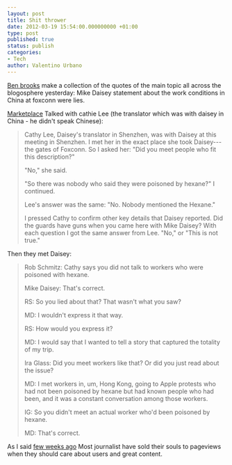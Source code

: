 ```yaml
---
layout: post
title: Shit thrower
date: 2012-03-19 15:54:00.000000000 +01:00
type: post
published: true
status: publish
categories:
- Tech
author: Valentino Urbano 
---
```


[Ben brooks][0] make a collection of the quotes of the main topic all across the blogosphere yesterday: Mike Daisey statement about the work conditions in China at foxconn were lies.

  
[Marketplace][1] Talked with cathie Lee (the translator which was with daisey in China - he didn't speak Chinese):

> Cathy Lee, Daisey's translator in Shenzhen, was with Daisey at this meeting in Shenzhen. I met her in the exact place she took Daisey---the gates of Foxconn. So I asked her: "Did you meet people who fit this description?"
> 
> "No," she said.
> 
> "So there was nobody who said they were poisoned by hexane?" I continued.
> 
> Lee's answer was the same: "No. Nobody mentioned the Hexane."
> 
> I pressed Cathy to confirm other key details that Daisey reported. Did the guards have guns when you came here with Mike Daisey? With each question I got the same answer from Lee. "No," or "This is not true."

Then they met Daisey:

> Rob Schmitz: Cathy says you did not talk to workers who were poisoned with hexane.
> 
> Mike Daisey: That's correct.
> 
> RS: So you lied about that? That wasn't what you saw?
> 
> MD: I wouldn't express it that way.
> 
> RS: How would you express it?
> 
> MD: I would say that I wanted to tell a story that captured the totality of my trip.
> 
> Ira Glass: Did you meet workers like that? Or did you just read about the issue?
> 
> MD: I met workers in, um, Hong Kong, going to Apple protests who had not been poisoned by hexane but had known people who had been, and it was a constant conversation among those workers.
> 
> IG: So you didn't meet an actual worker who'd been poisoned by hexane.
> 
> MD: That's correct.

As I said [few weeks ago][2] Most journalist have sold their souls to pageviews when they should care about users and great content.


[0]:  http://brooksreview.net/2012/03/shit-fan/
[1]: http://www.marketplace.org/topics/life/ieconomy/acclaimed-apple-critic-made-details
[2]: /other-suppositions-are-pointless.html